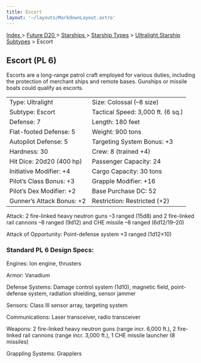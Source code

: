 ```yaml
---
title: Escort
layout: '~/layouts/MarkdownLayout.astro'
---
```


[ Index ](/) > [ Future D20 ](/future.d20.srd) > [ Starships ](/future.d20.srd/starships) > [ Starship Types](/future.d20.srd/starships/starship) > [ Ultralight Starship Subtypes](/future.d20.srd/starships/starship.types/ultralight.starship) > Escort

##  Escort (PL 6)

Escorts are a long-range patrol craft employed for various duties, including
the protection of merchant ships and remote bases. Gunships or missile boats
could qualify as escorts.


<table> <tr> <td> Type: Ultralight </td> <td> Size: Colossal (–8 size) </td> </tr> <tr class="shaded"> <td> Subtype: Escort </td> <td> Tactical Speed: 3,000 ft. (6 sq.) </td> </tr> <tr> <td> Defense: 7 </td> <td> Length: 180 feet </td> </tr> <tr class="shaded"> <td> Flat-footed Defense: 5 </td> <td> Weight: 900 tons </td> </tr> <tr> <td> Autopilot Defense: 5 </td> <td> Targeting System Bonus: +3 </td> </tr> <tr class="shaded"> <td> Hardness: 30 </td> <td> Crew: 8 (trained +4) </td> </tr> <tr> <td> Hit Dice: 20d20 (400 hp) </td> <td> Passenger Capacity: 24 </td> </tr> <tr class="shaded"> <td> Initiative Modifier: +4 </td> <td> Cargo Capacity: 30 tons </td> </tr> <tr> <td> Pilot’s Class Bonus: +3 </td> <td> Grapple Modifier: +16 </td> </tr> <tr class="shaded"> <td> Pilot’s Dex Modifier: +2 </td> <td> Base Purchase DC: 52 </td> </tr> <tr> <td> Gunner’s Attack Bonus: +2 </td> <td> Restriction: Restricted (+2) </td> </tr> </table>


Attack: 2 fire-linked heavy neutron guns –3 ranged (15d8) and 2 fire-linked
rail cannons –8 ranged (9d12) and CHE missile –8 ranged (6d12/19–20)

Attack of Opportunity: Point-defense system +3 ranged (1d12×10)

###  Standard PL 6 Design Specs:

Engines: Ion engine, thrusters

Armor: Vanadium

Defense Systems: Damage control system (1d10), magnetic field, point-defense
system, radiation shielding, sensor jammer

Sensors: Class III sensor array, targeting system

Communications: Laser transceiver, radio transceiver

Weapons: 2 fire-linked heavy neutron guns (range incr. 6,000 ft.), 2 fire-
linked rail cannons (range incr. 3,000 ft.), 1 CHE missile launcher (8
missiles)

Grappling Systems: Grapplers


